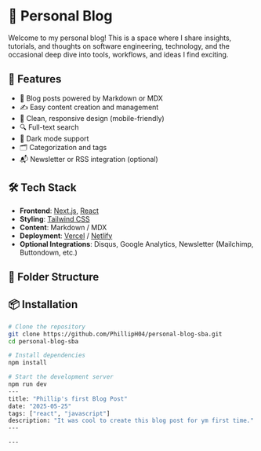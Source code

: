 # 📝 Personal Blog

Welcome to my personal blog! This is a space where I share insights, tutorials, and thoughts on software engineering, technology, and the occasional deep dive into tools, workflows, and ideas I find exciting.

## 🚀 Features

- 🧠 Blog posts powered by Markdown or MDX
- ✍️ Easy content creation and management
- 🎨 Clean, responsive design (mobile-friendly)
- 🔍 Full-text search
- 🌙 Dark mode support
- 🗂 Categorization and tags
- 📬 Newsletter or RSS integration (optional)

## 🛠 Tech Stack

- **Frontend**: [Next.js](https://nextjs.org/), [React](https://reactjs.org/)
- **Styling**: [Tailwind CSS](https://tailwindcss.com/)
- **Content**: Markdown / MDX
- **Deployment**: [Vercel](https://vercel.com/) / [Netlify](https://www.netlify.com/)
- **Optional Integrations**: Disqus, Google Analytics, Newsletter (Mailchimp, Buttondown, etc.)

## 📁 Folder Structure


## 📦 Installation

```bash
# Clone the repository
git clone https://github.com/PhillipH04/personal-blog-sba.git
cd personal-blog-sba

# Install dependencies
npm install

# Start the development server
npm run dev
---
title: "Phillip's first Blog Post"
date: "2025-05-25"
tags: ["react", "javascript"]
description: "It was cool to create this blog post for ym first time."
---

---
